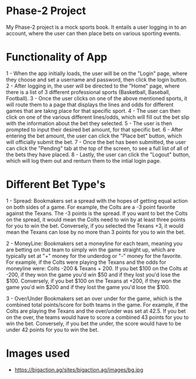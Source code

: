 # Phase-2 Project 
My Phase-2 project is a mock sports book.  It entails a user logging in to an account, where the user can then place bets on various sporting events. 

# Functionality of App
1 - When the app initially loads, the user will be on the "Login" page, where they choose and set a username and password, then click the login button.
2 - After logging in, the user will be directed to the "Home" page, where there is a list of 3 different professional sports (Basketball, Baseball, Football).
3 - Once the user clicks on one of the above mentioned sports, it will route them to a page that displays the lines and odds for different games that are takng place for that specific sport. 
4 - The user can then click on one of the various different lines/odds, which will fill out the bet slip with the information about the bet they selected. 
5 - The user is then prompted to input their desired bet amount, for that specific bet. 
6 - After entering the bet amount, the user can click the "Place bet" button, which will officially submit the bet. 
7 - Once the bet has been submitted, the user can click the "Pending" tab at the top of the screen, to see a full list of all of the bets they have placed. 
8 - Lastly, the user can click the "Logout" button, which will log them out and renturn them to the intial login page. 

# Different Bet Type's
1 - Spread:
    Bookmakers set a spread with the hopes of getting equal action on both sides of a game. For example, the Colts are a -3 point favorite against the Texans. The -3 points is the spread. If you want to bet the Colts on the spread, it would mean the Colts need to win by at least three points for you to win the bet. Conversely, if you selected the Texans +3, it would mean the Texans can lose by no more than 3 points for you to win the bet. 

2 - MoneyLine:
    Bookmakers set a moneyline for each team, meaning you are betting on that team to simply win the game straight up, which are typically set at "+" money for the underdog or "-" money for the favorite. For example, if the Colts were playing the Texans and the odds for moneyline were: Colts -200 & Texans + 200. If you bet $100 on the Colts at -200, if they won the game you'd win $50 and if they lost you'd lose the $100. Conversely, if you bet $100 on the Texans at +200, if they won the game you'd win $200 and if they lost the game you'd lose the $100. 

3 - Over/Under
    Bookmakers set an over under for the game, which is the combined total points/score for both teams in the game.  For example, if the Colts are playing the Texans and the over/under was set at 42.5. If you bet on the over, the teams would have to score a combined 43 points for you to win the bet. Conversely, if you bet the under, the score would have to be under 42 points for you to win the bet. 

# Images used 
- https://bigaction.ag/sites/bigaction.ag/images/bg.jpg

